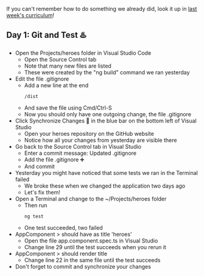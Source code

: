 If you can't remember how to do something we already did, look it up in [last week's curriculum](https://github.com/phaze9/SummerOfCode/blob/master/Week%201.md)!

## Day 1: Git and Test :hotsprings:
 - Open the Projects/heroes folder in Visual Studio Code
   - Open the Source Control tab
   - Note that many new files are listed
   - These were created by the "ng build" command we ran yesterday
 - Edit the file .gitignore
   - Add a new line at the end
     ```
     /dist
     ```
   - And save the file using Cmd/Ctrl-S
   - Now you should only have one outgoing change, the file .gitignore
 - Click Synchronize Changes :doughnut: in the blue bar on the bottom left of Visual Studio
   - Open your heroes repository on the GitHub website
   - Notice how all your changes from yesterday  are visible there
 - Go back to the Source Control tab in Visual Studio
   - Enter a commit message: Updated .gitignore
   - Add the file .gitignore :heavy_plus_sign:
   - And commit  
 - Yesterday you might have noticed that some tests we ran in the Terminal failed
   - We broke these when we changed the application two days ago
   - Let's fix them!
 - Open a Terminal and change to the ~/Projects/heroes folder
   - Then run
     ```
     ng test
     ```
   - One test succeeded, two failed
 - AppComponent > should have as title 'heroes'
   - Open the file app.component.spec.ts in Visual Studio
   - Change line 29 until the test succeeds when you rerun it
 - AppComponent > should render title
   - Change line 22 in the same file until the test succeeds
 - Don't forget to commit and synchronize your changes
 
